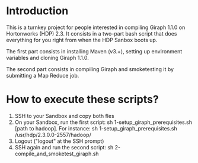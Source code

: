 # Introduction

This is a turnkey project for people interested in compiling Giraph 1.1.0 on Hortonworks (HDP) 2.3. It consists in a two-part bash script that does everything for you right from when the HDP Sanbox boots up. 

The first part consists in installing Maven (v3.+), setting up environment variables and cloning Giraph 1.1.0. 

The second part consists in compiling Giraph and smoketesting it by submitting a Map Reduce job. 

# How to execute these scripts? 

1. SSH to your Sandbox and copy both fles
2. On your Sandbox, run the first script: sh 1-setup_giraph_prerequisites.sh [path to hadoop]. For instance: sh 1-setup_giraph_prerequisites.sh /usr/hdp/2.3.0.0-2557/hadoop/
3. Logout ("logout" at the SSH prompt)
4. SSH again and run the second script: sh 2-compile_and_smoketest_giraph.sh

